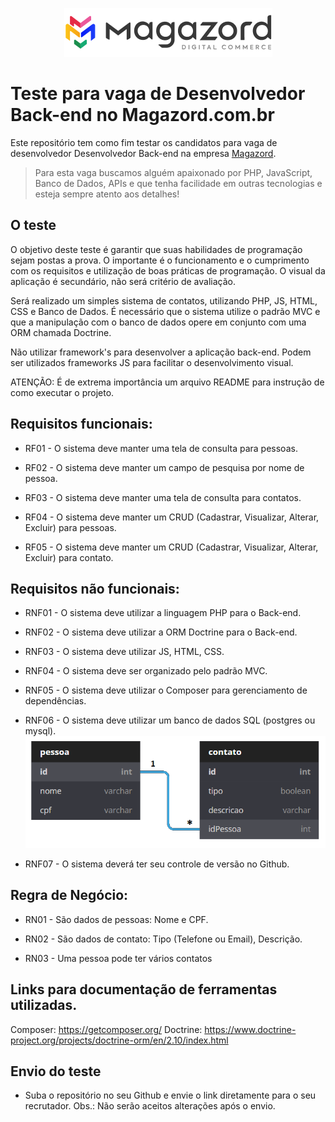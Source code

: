 <div align='center'>
 
![Magazord](image/logo-magazord.png)
 
 </div>

# Teste para vaga de Desenvolvedor Back-end no Magazord.com.br
Este repositório tem como fim testar os candidatos para vaga de desenvolvedor Desenvolvedor Back-end na empresa [Magazord](https://magazord.com.br).
> Para esta vaga buscamos alguém apaixonado por PHP, JavaScript, Banco de Dados, APIs e que tenha facilidade em outras tecnologias e esteja sempre atento aos detalhes!


## O teste

O objetivo deste teste é garantir que suas habilidades de programação sejam postas a prova. 
O importante é o funcionamento e o cumprimento com os requisitos e utilização de boas práticas de programação. 
O visual da aplicação é secundário, não será critério de avaliação.

Será realizado um simples sistema de contatos, utilizando PHP, JS, HTML, CSS e Banco de Dados. 
É necessário que o sistema utilize o padrão MVC e que a manipulação com o banco de dados opere em conjunto com uma ORM chamada Doctrine. 

Não utilizar framework's para desenvolver a aplicação back-end. 
Podem ser utilizados frameworks JS para facilitar o desenvolvimento visual.

ATENÇÃO: É de extrema importância um arquivo README para instrução de como executar o projeto.

## Requisitos funcionais:

- RF01 - O sistema deve manter uma tela de consulta para pessoas.

- RF02 - O sistema deve manter um campo de pesquisa por nome de pessoa.

- RF03 - O sistema deve manter uma tela de consulta para contatos.

- RF04 - O sistema deve manter um CRUD (Cadastrar, Visualizar, Alterar, Excluir) para pessoas.

- RF05 - O sistema deve manter um CRUD (Cadastrar, Visualizar, Alterar, Excluir) para contato.


## Requisitos não funcionais:

- RNF01 - O sistema deve utilizar a linguagem PHP para o Back-end.

- RNF02 - O sistema deve utilizar a ORM Doctrine para o Back-end.

- RNF03 - O sistema deve utilizar JS, HTML, CSS.

- RNF04 - O sistema deve ser organizado pelo padrão MVC.

- RNF05 - O sistema deve utilizar o Composer para gerenciamento de dependências.

- RNF06 - O sistema deve utilizar um banco de dados SQL (postgres ou mysql).
![Modelagem](image/diagrama.png)

- RNF07 - O sistema deverá ter seu controle de versão no Github.


## Regra de Negócio:

- RN01 - São dados de pessoas: Nome e CPF.

- RN02 - São dados de contato: Tipo (Telefone ou Email), Descrição.

- RN03 - Uma pessoa pode ter vários contatos

## Links para documentação de ferramentas utilizadas.

Composer: https://getcomposer.org/
Doctrine: https://www.doctrine-project.org/projects/doctrine-orm/en/2.10/index.html

## Envio do teste

* Suba o repositório no seu Github e envie o link diretamente para o seu recrutador.
Obs.: Não serão aceitos alterações após o envio.
